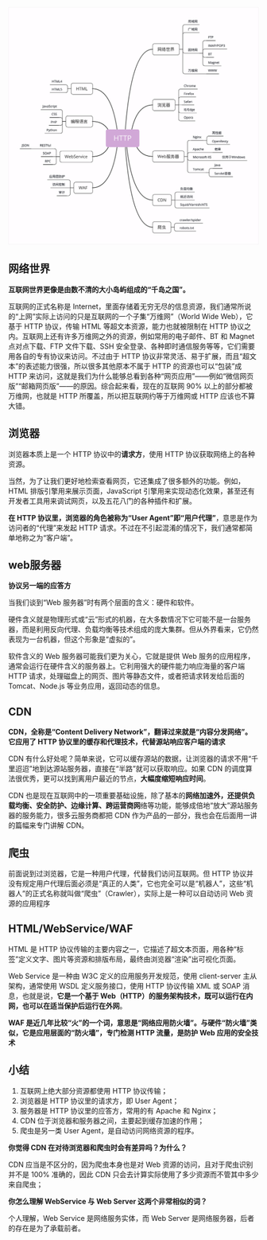 
![](_v_images/20200727222920110_18180.png)

## 网络世界

**互联网世界更像是由数不清的大小岛屿组成的“千岛之国”。**

互联网的正式名称是 Internet，里面存储着无穷无尽的信息资源，我们通常所说的“上网”实际上访问的只是互联网的一个子集“万维网”（World Wide Web），它基于 HTTP 协议，传输 HTML 等超文本资源，能力也就被限制在 HTTP 协议之内。互联网上还有许多万维网之外的资源，例如常用的电子邮件、BT 和 Magnet 点对点下载、FTP 文件下载、SSH 安全登录、各种即时通信服务等等，它们需要用各自的专有协议来访问。不过由于 HTTP 协议非常灵活、易于扩展，而且“超文本”的表述能力很强，所以很多其他原本不属于 HTTP 的资源也可以“包装”成 HTTP 来访问，这就是我们为什么能够总看到各种“网页应用”——例如“微信网页版”“邮箱网页版”——的原因。综合起来看，现在的互联网 90% 以上的部分都被万维网，也就是 HTTP 所覆盖，所以把互联网约等于万维网或 HTTP 应该也不算大错。

## 浏览器

浏览器本质上是一个 HTTP 协议中的**请求方**，使用 HTTP 协议获取网络上的各种资源。

当然，为了让我们更好地检索查看网页，它还集成了很多额外的功能。例如，HTML 排版引擎用来展示页面，JavaScript 引擎用来实现动态化效果，甚至还有开发者工具用来调试网页，以及五花八门的各种插件和扩展。

**在 HTTP 协议里，浏览器的角色被称为“User Agent”即“用户代理”**，意思是作为访问者的“代理”来发起 HTTP 请求。不过在不引起混淆的情况下，我们通常都简单地称之为“客户端”。

## web服务器

**协议另一端的应答方**

当我们谈到“Web 服务器”时有两个层面的含义：硬件和软件。

硬件含义就是物理形式或“云”形式的机器，在大多数情况下它可能不是一台服务器，而是利用反向代理、负载均衡等技术组成的庞大集群。但从外界看来，它仍然表现为一台机器，但这个形象是“虚拟的”。

软件含义的 Web 服务器可能我们更为关心，它就是提供 Web 服务的应用程序，通常会运行在硬件含义的服务器上。它利用强大的硬件能力响应海量的客户端 HTTP 请求，处理磁盘上的网页、图片等静态文件，或者把请求转发给后面的 Tomcat、Node.js 等业务应用，返回动态的信息。

## CDN

**CDN，全称是“Content Delivery Network”，翻译过来就是“内容分发网络”。它应用了 HTTP 协议里的缓存和代理技术，代替源站响应客户端的请求**

CDN 有什么好处呢？简单来说，它可以缓存源站的数据，让浏览器的请求不用“千里迢迢”地到达源站服务器，直接在“半路”就可以获取响应。如果 CDN 的调度算法很优秀，更可以找到离用户最近的节点，**大幅度缩短响应时间**。

CDN 也是现在互联网中的一项重要基础设施，除了基本的**网络加速外，还提供负载均衡、安全防护、边缘计算、跨运营商网**络等功能，能够成倍地“放大”源站服务器的服务能力，很多云服务商都把 CDN 作为产品的一部分，我也会在后面用一讲的篇幅来专门讲解 CDN。

## 爬虫

前面说到过浏览器，它是一种用户代理，代替我们访问互联网。但 HTTP 协议并没有规定用户代理后面必须是“真正的人类”，它也完全可以是“机器人”，这些“机器人”的正式名称就叫做“爬虫”（Crawler），实际上是一种可以自动访问 Web 资源的应用程序

## HTML/WebService/WAF

HTML 是 HTTP 协议传输的主要内容之一，它描述了超文本页面，用各种“标签”定义文字、图片等资源和排版布局，最终由浏览器“渲染”出可视化页面。

Web  Service 是一种由 W3C 定义的应用服务开发规范，使用 client-server 主从架构，通常使用 WSDL 定义服务接口，使用 HTTP 协议传输 XML 或 SOAP 消息，也就是说，**它是一个基于 Web（HTTP）的服务架构技术，既可以运行在内网，也可以在适当保护后运行在外网**。

**WAF 是近几年比较“火”的一个词，意思是“网络应用防火墙”。与硬件“防火墙”类似，它是应用层面的“防火墙”，专门检测 HTTP 流量，是防护 Web 应用的安全技术**

## 小结

1. 互联网上绝大部分资源都使用 HTTP 协议传输；
2. 浏览器是 HTTP 协议里的请求方，即 User Agent；
3. 服务器是 HTTP 协议里的应答方，常用的有 Apache 和 Nginx；
4. CDN 位于浏览器和服务器之间，主要起到缓存加速的作用；
5. 爬虫是另一类 User Agent，是自动访问网络资源的程序。


**你觉得 CDN 在对待浏览器和爬虫时会有差异吗？为什么？**

CDN 应当是不区分的，因为爬虫本身也是对 Web 资源的访问，且对于爬虫识别并不是 100% 准确的，因此 CDN 只会去计算实际使用了多少资源而不管其中多少来自爬虫；

**你怎么理解 WebService 与 Web Server 这两个非常相似的词？**

个人理解，Web Service 是网络服务实体，而 Web Server 是网络服务器，后者的存在是为了承载前者。